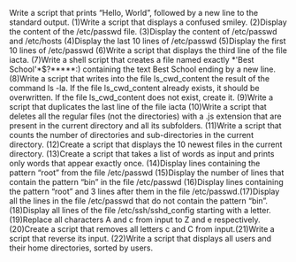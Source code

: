 Write a script that prints “Hello, World”, followed by a new line to the standard output. (1)Write a script that displays a confused smiley. (2)Display the content of the /etc/passwd file. (3)Display the content of /etc/passwd and /etc/hosts (4)Display the last 10 lines of /etc/passwd (5)Display the first 10 lines of /etc/passwd (6)Write a script that displays the third line of the file iacta. (7)Write a shell script that creates a file named exactly \*\'Best School\'\*$\?\*\*\*\*\*:) containing the text Best School ending by a new line. (8)Write a script that writes into the file ls_cwd_content the result of the command ls -la. If the file ls_cwd_content already exists, it should be overwritten. If the file ls_cwd_content does not exist, create it. (9)Write a script that duplicates the last line of the file iacta (10)Write a script that deletes all the regular files (not the directories) with a .js extension that are present in the current directory and all its subfolders. (11)Write a script that counts the number of directories and sub-directories in the current directory. (12)Create a script that displays the 10 newest files in the current directory. (13)Create a script that takes a list of words as input and prints only words that appear exactly once. (14)Display lines containing the pattern “root” from the file /etc/passwd (15)Display the number of lines that contain the pattern “bin” in the file /etc/passwd (16)Display lines containing the pattern “root” and 3 lines after them in the file /etc/passwd.(17)Display all the lines in the file /etc/passwd that do not contain the pattern “bin”.(18)Display all lines of the file /etc/ssh/sshd_config starting with a letter.(19)Replace all characters A and c from input to Z and e respectively. (20)Create a script that removes all letters c and C from input.(21)Write a script that reverse its input. (22)Write a script that displays all users and their home directories, sorted by users.
